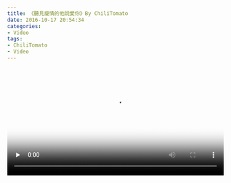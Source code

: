 ```yaml
---
title: 《聽見癡情的他說愛你》By ChiliTomato
date: 2016-10-17 20:54:34
categories:
- Video
tags:
- ChiliTomato
- Video
---
```

<video src="https://didee.cn/video/ting-jian-ta-shuo.mp4" poster=/images/batch_tingjianchiqing.jpg width=100% controls="controls" preload="none" >Video</video>


